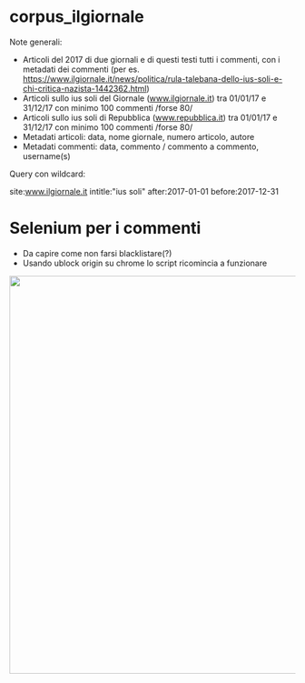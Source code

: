 # corpus_ilgiornale

Note generali:

- Articoli del 2017 di due giornali e di questi testi tutti i commenti, con i metadati dei commenti (per es. https://www.ilgiornale.it/news/politica/rula-talebana-dello-ius-soli-e-chi-critica-nazista-1442362.html)
- Articoli sullo ius soli del Giornale (www.ilgiornale.it) tra 01/01/17 e 31/12/17 con minimo 100 commenti /forse 80/
- Articoli sullo ius soli di Repubblica (www.repubblica.it) tra 01/01/17 e 31/12/17 con minimo 100 commenti /forse 80/
- Metadati articoli: data, nome giornale, numero articolo, autore 
- Metadati commenti: data, commento / commento a commento, username(s)

Query con wildcard:

site:www.ilgiornale.it intitle:"ius soli" after:2017-01-01 before:2017-12-31

# Selenium per i commenti

- Da capire come non farsi blacklistare(?) 
- Usando ublock origin su chrome lo script ricomincia a funzionare 

<img src="https://github.com/ffedox/corpus_ilgiornale/blob/main/esempio_corpus.jpg" width="700" class="center">
